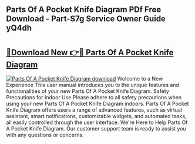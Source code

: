 ## Parts Of A Pocket Knife Diagram PDf Free Download - Part-S7g Service Owner Guide yQ4dh

# <h2><a href="http://dfhk45n.blite.top/?on=Parts+Of+A+Pocket+Knife+Diagram">🔗Download New 👉🔴 Parts Of A Pocket Knife Diagram</a></h2>

[![Parts Of A Pocket Knife Diagram download](https://i.imgur.com/lujVjoI.png)](http://dfhk45n.blite.top/?on=Parts+Of+A+Pocket+Knife+Diagram)
Welcome to a New Experience This user manual introduces you to the unique features and functionalities of your new Parts Of A Pocket Knife Diagram. Safety Precautions for Indoor Use Please adhere to all safety precautions when using your new Parts Of A Pocket Knife Diagram indoors. Parts Of A Pocket Knife Diagram offers users a range of advanced features, such as virtual assistant, smart notifications, customizable widgets, and automated tasks, all easily controlled through the user interface. We're Here to Help Parts Of A Pocket Knife Diagram. Our customer support team is ready to assist you with any questions or concerns.
